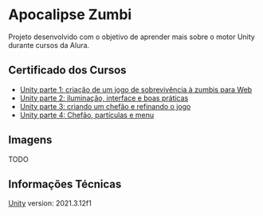 # Apocalipse Zumbi

Projeto desenvolvido com o objetivo de aprender mais sobre o motor Unity durante cursos da Alura.

## Certificado dos Cursos

- [Unity parte 1: criação de um jogo de sobrevivência à zumbis para Web](https://cursos.alura.com.br/certificate/37d31769-a473-4d9e-9d97-b7b6dfb80845)
- [Unity parte 2: iluminação, interface e boas práticas](https://cursos.alura.com.br/certificate/9e97639e-180d-40e0-8881-85b66da5086c)
- [Unity parte 3: criando um chefão e refinando o jogo](https://cursos.alura.com.br/certificate/1029b9f0-8756-4476-94a8-19edef97c84e)
- [Unity parte 4: Chefão, partículas e menu](https://cursos.alura.com.br/certificate/54283cde-b9ef-4559-9d6d-4d4cfaee80b3)

## Imagens

TODO

## Informações Técnicas

[Unity](https://unity.com/) version: 2021.3.12f1
